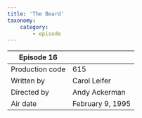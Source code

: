 ```yaml
---
title: 'The Beard'
taxonomy:
    category:
        - episode
---
```


| Episode 16 | |
|-----------------|--------------------------------|
| Production code | 615                            |
| Written by      | Carol Leifer |
| Directed by     | Andy Ackerman                   |
| Air date        | February 9, 1995                   |

